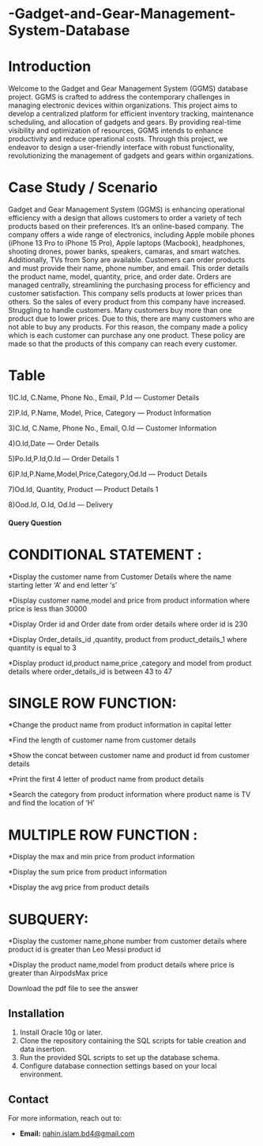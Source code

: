 # -Gadget-and-Gear-Management-System-Database

# Introduction

Welcome to the Gadget and Gear Management System (GGMS) 
database project. GGMS is crafted to address the contemporary 
challenges in managing electronic devices within organizations. This 
project aims to develop a centralized platform for efficient inventory 
tracking, maintenance scheduling, and allocation of gadgets and gears. 
By providing real-time visibility and optimization of resources, GGMS 
intends to enhance productivity and reduce operational costs. Through 
this project, we endeavor to design a user-friendly interface with robust 
functionality, revolutionizing the management of gadgets and gears 
within organizations.

# Case Study / Scenario

Gadget and Gear Management System (GGMS) is enhancing operational 
efficiency with a design that allows customers to order a variety of tech products 
based on their preferences. It’s an online-based company.
The company offers a wide range of electronics, including Apple mobile phones 
(iPhone 13 Pro to iPhone 15 Pro), Apple laptops (Macbook), headphones, shooting 
drones, power banks, speakers, camaras, and smart watches. Additionally, TVs 
from Sony are available. Customers can order products and must provide their 
name, phone number, and email. 
This order details the product name, model, quantity, price, and order date. Orders 
are managed centrally, streamlining the purchasing process for efficiency and 
customer satisfaction. This company sells products at lower prices than others. So 
the sales of every product from this company have increased. Struggling to handle 
customers. Many customers buy more than one product due to lower prices. Due to 
this, there are many customers who are not able to buy any products.
For this reason, the company made a policy which is each customer can purchase 
any one product. These policy are made so that the products of this company can 
reach every customer.

# Table
1)C.Id, C.Name, Phone No., Email, P.Id — Customer Details

2)P.Id, P.Name, Model, Price, Category — Product Information

3)C.Id, C.Name, Phone No., Email, O.Id — Customer Information

4)O.Id,Date — Order Details

5)Po.Id,P.Id,O.Id — Order Details 1

6)P.Id,P.Name,Model,Price,Category,Od.Id — Product Details

7)Od.Id, Quantity, Product — Product Details 1

8)Ood.Id, O.Id, Od.Id — Delivery

#### Query Question
# CONDITIONAL STATEMENT :
*Display the customer name from Customer Details where the name starting letter ‘A’ 
and end letter ‘s’

*Display customer name,model and price from product information where price is less than 
30000

*Display Order id and Order date from order details where order id is 230

*Display Order_details_id ,quantity, product from product_details_1 where quantity is equal to 3

*Display product id,product name,price ,category and model from product details where 
order_details_id is between 43 to 47

# SINGLE ROW FUNCTION:
*Change the product name from product information in capital letter

*Find the length of customer name from customer details

*Show the concat between customer name and product id from customer details

*Print the first 4 letter of product name from product details

*Search the category from product information where product name is TV and find the location of ‘H’

# MULTIPLE ROW FUNCTION :
*Display the max and min price from product information

*Display the sum price from product information

*Display the avg price from product details

# SUBQUERY:
*Display the customer name,phone number from customer details where product id is greater than 
Leo Messi product id

*Display the product name,model from product details where price is greater than AirpodsMax price

Download the pdf file to see the answer 

## Installation

1. Install Oracle 10g or later.
2. Clone the repository containing the SQL scripts for table creation and data insertion.
3. Run the provided SQL scripts to set up the database schema.
4. Configure database connection settings based on your local environment.


## Contact

For more information, reach out to:

- **Email:** [nahin.islam.bd4@gmail.com](mailto:nahin.islam.bd4@gmail.com)
